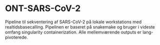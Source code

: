 # ONT-SARS-CoV-2
Pipeline til sekventering af SARS-CoV-2 på lokale workstations med realtidsbasecalling. Pipelinen er baseret på snakemake og bruger i videste omfang singularity containerization. Alle mellemværende outputs er lang-pivoterede.
